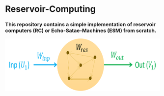 # Reservoir-Computing 

### This repository contains a simple implementation of reservoir computers (RC) or Echo-Satae-Machines (ESM) from scratch.

<p align="center">
<img src="https://github.com/maneesh51/Reservoir-Computing/blob/main/1.RC_NonAuto_IO.png" width="700" height="170">
</p>
